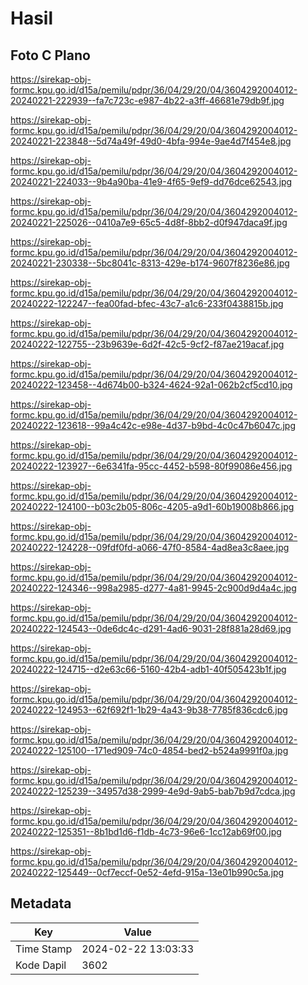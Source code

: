 # Hasil

## Foto C Plano

https://sirekap-obj-formc.kpu.go.id/d15a/pemilu/pdpr/36/04/29/20/04/3604292004012-20240221-222939--fa7c723c-e987-4b22-a3ff-46681e79db9f.jpg

https://sirekap-obj-formc.kpu.go.id/d15a/pemilu/pdpr/36/04/29/20/04/3604292004012-20240221-223848--5d74a49f-49d0-4bfa-994e-9ae4d7f454e8.jpg

https://sirekap-obj-formc.kpu.go.id/d15a/pemilu/pdpr/36/04/29/20/04/3604292004012-20240221-224033--9b4a90ba-41e9-4f65-9ef9-dd76dce62543.jpg

https://sirekap-obj-formc.kpu.go.id/d15a/pemilu/pdpr/36/04/29/20/04/3604292004012-20240221-225026--0410a7e9-65c5-4d8f-8bb2-d0f947daca9f.jpg

https://sirekap-obj-formc.kpu.go.id/d15a/pemilu/pdpr/36/04/29/20/04/3604292004012-20240221-230338--5bc8041c-8313-429e-b174-9607f8236e86.jpg

https://sirekap-obj-formc.kpu.go.id/d15a/pemilu/pdpr/36/04/29/20/04/3604292004012-20240222-122247--fea00fad-bfec-43c7-a1c6-233f0438815b.jpg

https://sirekap-obj-formc.kpu.go.id/d15a/pemilu/pdpr/36/04/29/20/04/3604292004012-20240222-122755--23b9639e-6d2f-42c5-9cf2-f87ae219acaf.jpg

https://sirekap-obj-formc.kpu.go.id/d15a/pemilu/pdpr/36/04/29/20/04/3604292004012-20240222-123458--4d674b00-b324-4624-92a1-062b2cf5cd10.jpg

https://sirekap-obj-formc.kpu.go.id/d15a/pemilu/pdpr/36/04/29/20/04/3604292004012-20240222-123618--99a4c42c-e98e-4d37-b9bd-4c0c47b6047c.jpg

https://sirekap-obj-formc.kpu.go.id/d15a/pemilu/pdpr/36/04/29/20/04/3604292004012-20240222-123927--6e6341fa-95cc-4452-b598-80f99086e456.jpg

https://sirekap-obj-formc.kpu.go.id/d15a/pemilu/pdpr/36/04/29/20/04/3604292004012-20240222-124100--b03c2b05-806c-4205-a9d1-60b19008b866.jpg

https://sirekap-obj-formc.kpu.go.id/d15a/pemilu/pdpr/36/04/29/20/04/3604292004012-20240222-124228--09fdf0fd-a066-47f0-8584-4ad8ea3c8aee.jpg

https://sirekap-obj-formc.kpu.go.id/d15a/pemilu/pdpr/36/04/29/20/04/3604292004012-20240222-124346--998a2985-d277-4a81-9945-2c900d9d4a4c.jpg

https://sirekap-obj-formc.kpu.go.id/d15a/pemilu/pdpr/36/04/29/20/04/3604292004012-20240222-124543--0de6dc4c-d291-4ad6-9031-28f881a28d69.jpg

https://sirekap-obj-formc.kpu.go.id/d15a/pemilu/pdpr/36/04/29/20/04/3604292004012-20240222-124715--d2e63c66-5160-42b4-adb1-40f505423b1f.jpg

https://sirekap-obj-formc.kpu.go.id/d15a/pemilu/pdpr/36/04/29/20/04/3604292004012-20240222-124953--62f692f1-1b29-4a43-9b38-7785f836cdc6.jpg

https://sirekap-obj-formc.kpu.go.id/d15a/pemilu/pdpr/36/04/29/20/04/3604292004012-20240222-125100--171ed909-74c0-4854-bed2-b524a9991f0a.jpg

https://sirekap-obj-formc.kpu.go.id/d15a/pemilu/pdpr/36/04/29/20/04/3604292004012-20240222-125239--34957d38-2999-4e9d-9ab5-bab7b9d7cdca.jpg

https://sirekap-obj-formc.kpu.go.id/d15a/pemilu/pdpr/36/04/29/20/04/3604292004012-20240222-125351--8b1bd1d6-f1db-4c73-96e6-1cc12ab69f00.jpg

https://sirekap-obj-formc.kpu.go.id/d15a/pemilu/pdpr/36/04/29/20/04/3604292004012-20240222-125449--0cf7eccf-0e52-4efd-915a-13e01b990c5a.jpg


## Metadata

| Key        | Value               |
| ---------- | ------------------- |
| Time Stamp | 2024-02-22 13:03:33 |
| Kode Dapil | 3602                |



